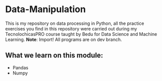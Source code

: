 # Data-Manipulation
This is my repository on data processing in Python, all the practice exercises you find in this repository were carried out during my TecnolochicasPRO course taught by Bedu for Data Science and Machine Learning.
**Note**: Import! All programs are on dev branch.

## What we learn on this module:
- Pandas
- Numpy
